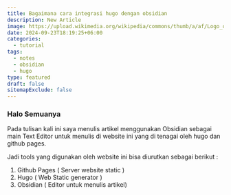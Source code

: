 ```yaml
---
title: Bagaimana cara integrasi hugo dengan obsidian
description: New Article
image: https://upload.wikimedia.org/wikipedia/commons/thumb/a/af/Logo_of_Hugo_the_static_website_generator.svg/2560px-Logo_of_Hugo_the_static_website_generator.svg.png
date: 2024-09-23T18:19:25+06:00
categories:
  - tutorial
tags:
  - notes
  - obsidian
  - hugo
type: featured
draft: false
sitemapExclude: false
---
```

### Halo Semuanya

Pada tulisan kali ini saya menulis artikel menggunakan Obsidian sebagai main Text Editor untuk menulis di website ini yang di tenagai oleh hugo dan github pages.

Jadi tools yang digunakan oleh website ini bisa diurutkan sebagai berikut : 

1. Github Pages ( Server website static )
2. Hugo ( Web Static generator )
3. Obsidian ( Editor untuk menulis artikel)


